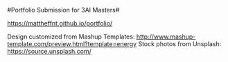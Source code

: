 #Portfolio Submission for 3AI Masters#

https://mattheffnt.github.io/portfolio/

Design customized from Mashup Templates: http://www.mashup-template.com/preview.html?template=energy
Stock photos from Unsplash: https://source.unsplash.com/